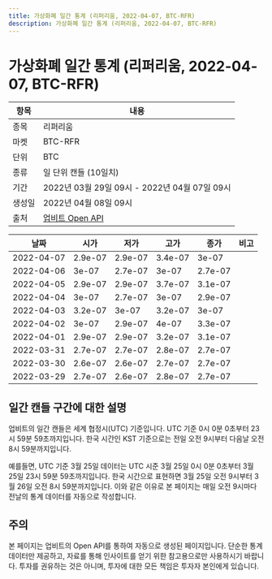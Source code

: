 ```yaml
---
title: 가상화폐 일간 통계 (리퍼리움, 2022-04-07, BTC-RFR)
description: 가상화폐 일간 통계 (리퍼리움, 2022-04-07, BTC-RFR)
---
```



가상화폐 일간 통계 (리퍼리움, 2022-04-07, BTC-RFR)
===

|항목|내용|
|--|--|
|종목|리퍼리움|
|마켓|BTC-RFR|
|단위|BTC|
|종류|일 단위 캔들 (10일치)|
|기간|2022년 03월 29일 09시 - 2022년 04월 07일 09시|
|생성일|2022년 04월 08일 09시|
|출처|[업비트 Open API](https://docs.upbit.com)|


|날짜|시가|저가|고가|종가|비고|
|--|--|--|--|--|--|
|2022-04-07|2.9e-07|2.9e-07|3.4e-07|3e-07|    |
|2022-04-06|3e-07|2.7e-07|3e-07|2.7e-07|    |
|2022-04-05|2.9e-07|2.9e-07|3.7e-07|3.1e-07|    |
|2022-04-04|3e-07|2.7e-07|3e-07|2.9e-07|    |
|2022-04-03|3.2e-07|3e-07|3.2e-07|3e-07|    |
|2022-04-02|3e-07|2.9e-07|4e-07|3.3e-07|    |
|2022-04-01|2.9e-07|2.9e-07|3.2e-07|3.1e-07|    |
|2022-03-31|2.7e-07|2.7e-07|2.8e-07|2.7e-07|    |
|2022-03-30|2.6e-07|2.6e-07|2.7e-07|2.7e-07|    |
|2022-03-29|2.7e-07|2.6e-07|2.8e-07|2.7e-07|    |


일간 캔들 구간에 대한 설명
---


업비트의 일간 캔들은 세계 협정시(UTC) 기준입니다. 
UTC 기준 0시 0분 0초부터 23시 59분 59초까지입니다. 
한국 시간인 KST 기준으로는 전일 오전 9시부터 다음날 오전 8시 59분까지입니다. 


예를들면, UTC 기준 3월 25일 데이터는 UTC 시준 3월 25일 0시 0분 0초부터 3월 25일 23시 59분 59초까지입니다. 
한국 시간으로 표현하면 3월 25일 오전 9시부터 3월 26일 오전 8시 59분까지입니다. 
이와 같은 이유로 본 페이지는 매일 오전 9시마다 전날의 통계 데이터를 자동으로 작성합니다. 


주의
---


본 페이지는 업비트의 Open API를 통하여 자동으로 생성된 페이지입니다. 
단순한 통계 데이터만 제공하고, 자료를 통해 인사이트를 얻기 위한 참고용으로만 사용하시기 바랍니다. 
투자를 권유하는 것은 아니며, 투자에 대한 모든 책임은 투자자 본인에게 있습니다. 
